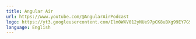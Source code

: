 ```yaml
---
title: Angular Air
url: https://www.youtube.com/@AngularAirPodcast
logo: https://yt3.googleusercontent.com/Ilm0WXV012yNUe97pCK8uBXg99EY7GSeXczGAjm3XTZs-4WzbSnvTSlBoOwrojj75cmNGfU=s176-c-k-c0x00ffffff-no-rj
language: English
---
```

